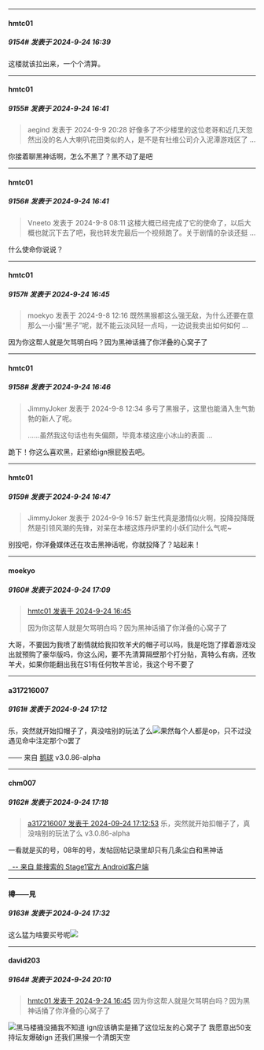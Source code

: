 ﻿
*****

####  hmtc01  
##### 9154#       发表于 2024-9-24 16:39

这楼就该拉出来，一个个清算。

*****

####  hmtc01  
##### 9155#       发表于 2024-9-24 16:41

<blockquote>aegind 发表于 2024-9-9 20:28
好像多了不少楼里的这位老哥和近几天忽然出没的名人大喇叭花田类似的人，是不是有社维公司介入泥潭游戏区了 ...</blockquote>
你接着聊黑神话啊，怎么不黑了？黑不动了是吧

*****

####  hmtc01  
##### 9156#       发表于 2024-9-24 16:41

<blockquote>Vneeto 发表于 2024-9-8 08:11
这楼大概已经完成了它的使命了，以后大概也就沉下去了吧，我也转发完最后一个视频跑了。关于剧情的杂谈还挺 ...</blockquote>
什么使命你说说？

*****

####  hmtc01  
##### 9157#       发表于 2024-9-24 16:45

<blockquote>moekyo 发表于 2024-9-8 12:16
既然黑猴都这么强无敌，为什么还要在意那么一小撮“黑子”呢，就不能云淡风轻一点吗，一边说我卖出如何如何 ...</blockquote>
因为你这帮人就是欠骂明白吗？因为黑神话捅了你洋叠的心窝子了


*****

####  hmtc01  
##### 9158#       发表于 2024-9-24 16:46

<blockquote>JimmyJoker 发表于 2024-9-8 12:34
多亏了黑猴子，这里也能涌入生气勃勃的新人了呢。

……虽然我这句话也有失偏颇，毕竟本楼这座小冰山的表面 ...</blockquote>
跪下！你这么喜欢黑，赶紧给ign擦屁股去吧。

*****

####  hmtc01  
##### 9159#       发表于 2024-9-24 16:47

<blockquote>JimmyJoker 发表于 2024-9-9 16:57
新生代真是激情似火啊，投降投降既然是引领风潮的先锋，对呆在本楼这炼丹炉里的小妖们动什么气呢~ 

</blockquote>
别投吧，你洋叠媒体还在攻击黑神话呢，你就投降了？站起来！


*****

####  moekyo  
##### 9160#       发表于 2024-9-24 17:09

<blockquote><a href="httphttps://bbs.saraba1st.com/2b/forum.php?mod=redirect&amp;goto=findpost&amp;pid=66292031&amp;ptid=2194673" target="_blank">hmtc01 发表于 2024-9-24 16:45</a>

因为你这帮人就是欠骂明白吗？因为黑神话捅了你洋叠的心窝子了</blockquote>
大哥，不要因为我喷了剧情就给我扣牧羊犬的帽子可以吗，我是吃饱了撑着游戏没出就预购了豪华版吗，你这么闲，要不先清算隔壁那个打分贴，真特么有病，还牧羊犬，如果你能翻出我在S1有任何牧羊言论，我这个号不要了


*****

####  a317216007  
##### 9161#       发表于 2024-9-24 17:12

乐，突然就开始扣帽子了，真没啥别的玩法了么<img src="https://static.saraba1st.com/image/smiley/face2017/045.png" referrerpolicy="no-referrer">果然每个人都是op，只不过没遇见命中注定那个o罢了

—— 来自 [鹅球](https://www.pgyer.com/xfPejhuq) v3.0.86-alpha


*****

####  chm007  
##### 9162#       发表于 2024-9-24 17:18

<blockquote><a href="httphttps://bbs.saraba1st.com/2b/forum.php?mod=redirect&amp;goto=findpost&amp;pid=66292319&amp;ptid=2194673" target="_blank">a317216007 发表于 2024-09-24 17:12:53</a>
乐，突然就开始扣帽子了，真没啥别的玩法了么 v3.0.86-alpha</blockquote>一看就是买的号，08年的号，发帖回帖记录里却只有几条尘白和黑神话

[  -- 来自 能搜索的 Stage1官方 Android客户端](https://www.coolapk.com/apk/140634)


*****

####  樽——見  
##### 9163#       发表于 2024-9-24 17:32

这么猛为啥要买号呢<img src="https://static.saraba1st.com/image/smiley/face2017/048.png" referrerpolicy="no-referrer">


*****

####  david203  
##### 9164#       发表于 2024-9-24 20:10

<blockquote><a href="httphttps://bbs.saraba1st.com/2b/forum.php?mod=redirect&amp;goto=findpost&amp;pid=66292031&amp;ptid=2194673" target="_blank">hmtc01 发表于 2024-9-24 16:45</a>
因为你这帮人就是欠骂明白吗？因为黑神话捅了你洋叠的心窝子了</blockquote>
<img src="https://static.saraba1st.com/image/smiley/face2017/037.png" referrerpolicy="no-referrer">黑马楼捅没捅我不知道 ign应该确实是捅了这位坛友的心窝子了 
我愿意出50支持坛友爆破ign 还我们黑猴一个清朗天空


